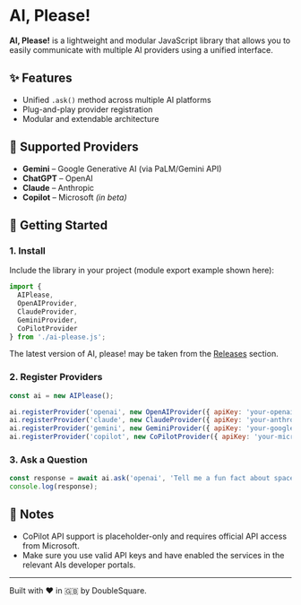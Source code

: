 # AI, Please!

**AI, Please!** is a lightweight and modular JavaScript library that allows you to easily communicate with multiple AI providers using a unified interface.

## ✨ Features

- Unified `.ask()` method across multiple AI platforms
- Plug-and-play provider registration
- Modular and extendable architecture

## 🔌 Supported Providers

- **Gemini** – Google Generative AI (via PaLM/Gemini API)
- **ChatGPT** – OpenAI
- **Claude** – Anthropic
- **Copilot** – Microsoft *(in beta)*

## 🚀 Getting Started

### 1. Install

Include the library in your project (module export example shown here):

```javascript
import {
  AIPlease,
  OpenAIProvider,
  ClaudeProvider,
  GeminiProvider,
  CoPilotProvider
} from './ai-please.js';
```

The latest version of AI, please! may be taken from the [Releases](/releases) section.

### 2. Register Providers

```javascript
const ai = new AIPlease();

ai.registerProvider('openai', new OpenAIProvider({ apiKey: 'your-openai-key' }));
ai.registerProvider('claude', new ClaudeProvider({ apiKey: 'your-anthropic-key' }));
ai.registerProvider('gemini', new GeminiProvider({ apiKey: 'your-google-api-key' }));
ai.registerProvider('copilot', new CoPilotProvider({ apiKey: 'your-microsoft-api-key' }));
```

### 3. Ask a Question

```javascript
const response = await ai.ask('openai', 'Tell me a fun fact about space.');
console.log(response);
```

## 📄 Notes

- CoPilot API support is placeholder-only and requires official API access from Microsoft.
- Make sure you use valid API keys and have enabled the services in the relevant AIs developer portals.

---

Built with ❤️ in 🇬🇧 by DoubleSquare.

